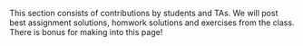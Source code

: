 This section consists of contributions by students and TAs.
We will post best assignment solutions, homwork solutions and exercises from the class.
There is bonus for making into this page! 
